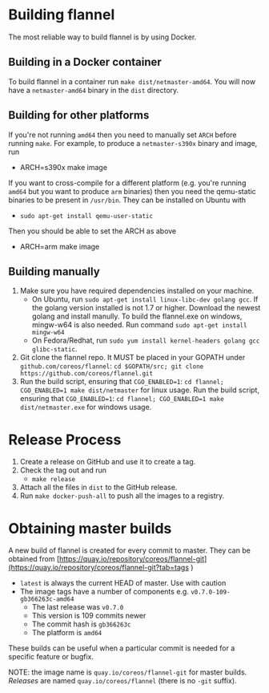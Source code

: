 # Building flannel

The most reliable way to build flannel is by using Docker.

## Building in a Docker container

To build flannel in a container run `make dist/netmaster-amd64`.
You will now have a `netmaster-amd64` binary in the `dist` directory.

## Building for other platforms

If you're not running `amd64` then you need to manually set `ARCH` before running `make`. For example, to produce a 
`netmaster-s390x` binary and image, run
* ARCH=s390x make image

If you want to cross-compile for a different platform (e.g. you're running `amd64` but you want to produce `arm` binaries) then you need the qemu-static binaries to be present in `/usr/bin`. They can be installed on Ubuntu with
* `sudo apt-get install qemu-user-static`

Then you should be able to set the ARCH as above
* ARCH=arm make image

## Building manually

1. Make sure you have required dependencies installed on your machine.
    * On Ubuntu, run `sudo apt-get install linux-libc-dev golang gcc`. 
      If the golang version installed is not 1.7 or higher. Download the newest golang and install manully.
      To build the flannel.exe on windows, mingw-w64 is also needed. Run command `sudo apt-get install mingw-w64`
    * On Fedora/Redhat, run `sudo yum install kernel-headers golang gcc glibc-static`.
2. Git clone the flannel repo. It MUST be placed in your GOPATH under `github.com/coreos/flannel`: `cd $GOPATH/src; git clone https://github.com/coreos/flannel.git`
3. Run the build script, ensuring that `CGO_ENABLED=1`: `cd flannel; CGO_ENABLED=1 make dist/netmaster` for linux usage.
   Run the build script, ensuring that `CGO_ENABLED=1`: `cd flannel; CGO_ENABLED=1 make dist/netmaster.exe` for windows usage.

# Release Process

1. Create a release on GitHub and use it to create a tag.
2. Check the tag out and run
    * `make release`
3. Attach all the files in `dist` to the GitHub release.
4. Run `make docker-push-all` to push all the images to a registry.

# Obtaining master builds

A new build of flannel is created for every commit to master. They can be obtained from [https://quay.io/repository/coreos/flannel-git](https://quay.io/repository/coreos/flannel-git?tab=tags )

* `latest` is always the current HEAD of master. Use with caution
* The image tags have a number of components e.g. `v0.7.0-109-gb366263c-amd64`
  * The last release was `v0.7.0`
  * This version is 109 commits newer
  * The commit hash is `gb366263c`
  * The platform is `amd64`

These builds can be useful when a particular commit is needed for a specific feature or bugfix.

NOTE: the image name is `quay.io/coreos/flannel-git` for master builds. *Releases* are named `quay.io/coreos/flannel` (there is no `-git` suffix).
